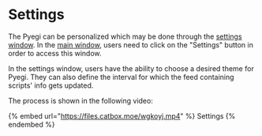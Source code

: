 # Settings

The Pyegi can be personalized which may be done through the [settings window](../../miscellaneous/picture-dictionary/settings.md). In the [main window](../../miscellaneous/picture-dictionary/main.md), users need to click on the "Settings" button in order to access this window.

In the settings window, users have the ability to choose a desired theme for Pyegi. They can also define the interval for which the feed containing scripts' info gets updated.

The process is shown in the following video:

{% embed url="https://files.catbox.moe/wgkoyj.mp4" %}
Settings
{% endembed %}
